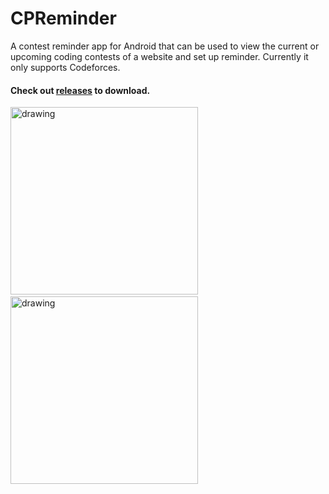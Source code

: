 # CPReminder

A contest reminder app for Android that can be used to view the current or upcoming coding contests of a website and set up reminder.
Currently it only supports Codeforces.
#### Check out [releases](https://github.com/ghsayan/CPReminder/releases/tag/v1.0.0) to download.

<img src="https://user-images.githubusercontent.com/54815425/143483885-5da6cf59-20f4-4735-b22a-523f9be1e354.png" alt="drawing" width="300"/>&nbsp;&nbsp;&nbsp;&nbsp;&nbsp;&nbsp;<img src="https://user-images.githubusercontent.com/54815425/143483879-4a49c895-b058-47e8-975a-5a32007e916b.png" alt="drawing" width="300"/>
